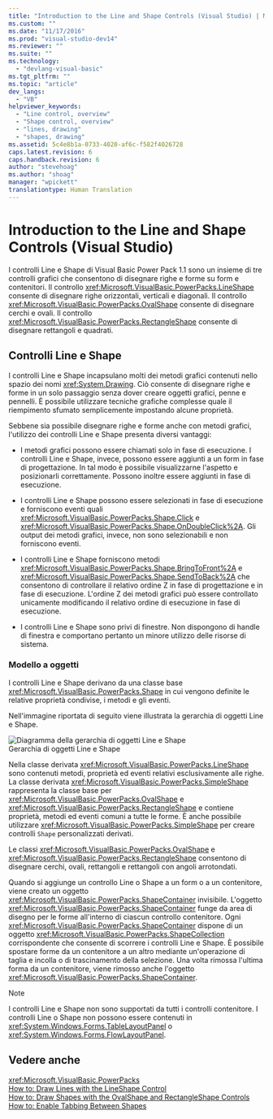 ```yaml
---
title: "Introduction to the Line and Shape Controls (Visual Studio) | Microsoft Docs"
ms.custom: ""
ms.date: "11/17/2016"
ms.prod: "visual-studio-dev14"
ms.reviewer: ""
ms.suite: ""
ms.technology: 
  - "devlang-visual-basic"
ms.tgt_pltfrm: ""
ms.topic: "article"
dev_langs: 
  - "VB"
helpviewer_keywords: 
  - "Line control, overview"
  - "Shape control, overview"
  - "lines, drawing"
  - "shapes, drawing"
ms.assetid: 5c4e8b1a-0733-4020-af6c-f582f4026728
caps.latest.revision: 6
caps.handback.revision: 6
author: "stevehoag"
ms.author: "shoag"
manager: "wpickett"
translationtype: Human Translation
---
```

# Introduction to the Line and Shape Controls (Visual Studio)
I controlli Line e Shape di Visual Basic Power Pack 1.1 sono un insieme di tre controlli grafici che consentono di disegnare righe e forme su form e contenitori.  Il controllo <xref:Microsoft.VisualBasic.PowerPacks.LineShape> consente di disegnare righe orizzontali, verticali e diagonali.  Il controllo <xref:Microsoft.VisualBasic.PowerPacks.OvalShape> consente di disegnare cerchi e ovali. Il controllo <xref:Microsoft.VisualBasic.PowerPacks.RectangleShape> consente di disegnare rettangoli e quadrati.  
  
## Controlli Line e Shape  
 I controlli Line e Shape incapsulano molti dei metodi grafici contenuti nello spazio dei nomi <xref:System.Drawing>.  Ciò consente di disegnare righe e forme in un solo passaggio senza dover creare oggetti grafici, penne e pennelli.  È possibile utilizzare tecniche grafiche complesse quale il riempimento sfumato semplicemente impostando alcune proprietà.  
  
 Sebbene sia possibile disegnare righe e forme anche con metodi grafici, l'utilizzo dei controlli Line e Shape presenta diversi vantaggi:  
  
-   I metodi grafici possono essere chiamati solo in fase di esecuzione.  I controlli Line e Shape, invece, possono essere aggiunti a un form in fase di progettazione.  In tal modo è possibile visualizzarne l'aspetto e posizionarli correttamente. Possono inoltre essere aggiunti in fase di esecuzione.  
  
-   I controlli Line e Shape possono essere selezionati in fase di esecuzione e forniscono eventi quali <xref:Microsoft.VisualBasic.PowerPacks.Shape.Click> e <xref:Microsoft.VisualBasic.PowerPacks.Shape.OnDoubleClick%2A>.  Gli output dei metodi grafici, invece, non sono selezionabili e non forniscono eventi.  
  
-   I controlli Line e Shape forniscono metodi <xref:Microsoft.VisualBasic.PowerPacks.Shape.BringToFront%2A> e <xref:Microsoft.VisualBasic.PowerPacks.Shape.SendToBack%2A> che consentono di controllare il relativo ordine Z in fase di progettazione e in fase di esecuzione.  L'ordine Z dei metodi grafici può essere controllato unicamente modificando il relativo ordine di esecuzione in fase di esecuzione.  
  
-   I controlli Line e Shape sono privi di finestre. Non dispongono di handle di finestra e comportano pertanto un minore utilizzo delle risorse di sistema.  
  
### Modello a oggetti  
 I controlli Line e Shape derivano da una classe base <xref:Microsoft.VisualBasic.PowerPacks.Shape> in cui vengono definite le relative proprietà condivise, i metodi e gli eventi.  
  
 Nell'immagine riportata di seguito viene illustrata la gerarchia di oggetti Line e Shape.  
  
 ![Diagramma della gerarchia di oggetti Line e Shape](../../../visual-basic/developing-apps/windows-forms/media/lineshapeobject.png "LineShapeObject")  
Gerarchia di oggetti Line e Shape  
  
 Nella classe derivata <xref:Microsoft.VisualBasic.PowerPacks.LineShape> sono contenuti metodi, proprietà ed eventi relativi esclusivamente alle righe.  La classe derivata <xref:Microsoft.VisualBasic.PowerPacks.SimpleShape> rappresenta la classe base per <xref:Microsoft.VisualBasic.PowerPacks.OvalShape> e <xref:Microsoft.VisualBasic.PowerPacks.RectangleShape> e contiene proprietà, metodi ed eventi comuni a tutte le forme.  È anche possibile utilizzare <xref:Microsoft.VisualBasic.PowerPacks.SimpleShape> per creare controlli `Shape` personalizzati derivati.  
  
 Le classi <xref:Microsoft.VisualBasic.PowerPacks.OvalShape> e <xref:Microsoft.VisualBasic.PowerPacks.RectangleShape> consentono di disegnare cerchi, ovali, rettangoli e rettangoli con angoli arrotondati.  
  
 Quando si aggiunge un controllo Line o Shape a un form o a un contenitore, viene creato un oggetto <xref:Microsoft.VisualBasic.PowerPacks.ShapeContainer> invisibile.  L'oggetto <xref:Microsoft.VisualBasic.PowerPacks.ShapeContainer> funge da area di disegno per le forme all'interno di ciascun controllo contenitore. Ogni <xref:Microsoft.VisualBasic.PowerPacks.ShapeContainer> dispone di un oggetto <xref:Microsoft.VisualBasic.PowerPacks.ShapeCollection> corrispondente che consente di scorrere i controlli Line e Shape.  È possibile spostare forme da un contenitore a un altro mediante un'operazione di taglia e incolla o di trascinamento della selezione.  Una volta rimossa l'ultima forma da un contenitore, viene rimosso anche l'oggetto <xref:Microsoft.VisualBasic.PowerPacks.ShapeContainer>.  
  
> [!NOTE]
>  I controlli Line e Shape non sono supportati da tutti i controlli contenitore.  I controlli Line o Shape non possono essere contenuti in <xref:System.Windows.Forms.TableLayoutPanel> o <xref:System.Windows.Forms.FlowLayoutPanel>.  
  
## Vedere anche  
 <xref:Microsoft.VisualBasic.PowerPacks>   
 [How to: Draw Lines with the LineShape Control](../../../visual-basic/developing-apps/windows-forms/how-to-draw-lines-with-the-lineshape-control-visual-studio.md)   
 [How to: Draw Shapes with the OvalShape and RectangleShape Controls](../../../visual-basic/developing-apps/windows-forms/how-to-draw-shapes-with-the-ovalshape-and-rectangleshape-controls.md)   
 [How to: Enable Tabbing Between Shapes](../../../visual-basic/developing-apps/windows-forms/how-to-enable-tabbing-between-shapes-visual-studio.md)